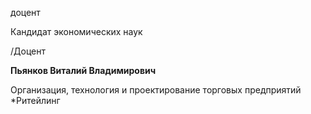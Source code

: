 доцент

Кандидат экономических наук

/Доцент

**Пьянков Виталий Владимирович**

Организация, технология и проектирование торговых предприятий
	*Ритейлинг